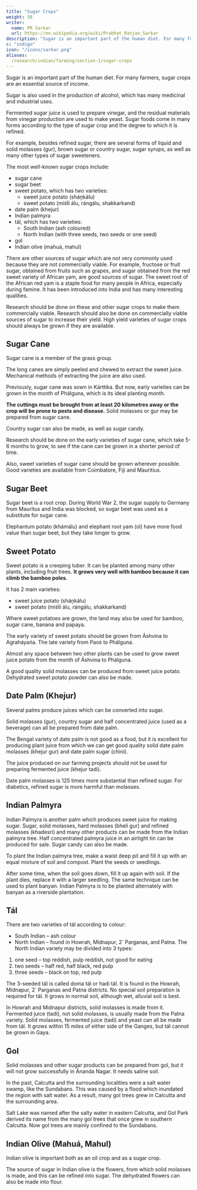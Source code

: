 ```yaml
---
title: "Sugar Crops"
weight: 38
writer:
  name: PR Sarkar
  url: https://en.wikipedia.org/wiki/Prabhat_Ranjan_Sarkar
description: "Sugar is an important part of the human diet. For many farmers, sugar crops are an essential source of income"
c: "indigo"
icon: "/icons/sarkar.png"
aliases:
  /research/indian/farming/section-1/sugar-crops
---
```



Sugar is an important part of the human diet. For many farmers, sugar crops are an essential source of income. 

Sugar is also used in the production of alcohol, which has many medicinal and industrial uses. 

Fermented sugar juice is used to prepare vinegar, and the residual materials from vinegar production are used to make yeast. Sugar foods come in many forms according to the type of sugar crop and the degree to which it is refined. 

For example, besides refined sugar, there are several forms of liquid and solid molasses (gur), brown sugar or country sugar, sugar syrups, as well as many other types of sugar sweeteners.

The most well-known sugar crops include:
- sugar cane
- sugar beet
- sweet potato, which has two varieties:
  - sweet juice potato (sháṋkálu)
  - sweet potato (miśt́i álu, rángálu, shakkarkand)
- date palm (khejur)
- Indian palmyra
- tál, which has two varieties:
  - South Indian (ash coloured)
  - North Indian (with three seeds, two seeds or one seed)
- gol
- Indian olive (mahuá, mahul)


There are other sources of sugar which are not very commonly used because they are not commercially viable. For example, fructose or fruit sugar, obtained from fruits such as grapes, and sugar obtained from the red sweet variety of African yam, are good sources of sugar. The sweet root of the African red yam is a staple food for many people in Africa, especially during famine. It has been introduced into India and has many interesting qualities. 

Research should be done on these and other sugar crops to make them commercially viable. Research should also be done on commercially viable sources of sugar to increase their yield. High yield varieties of sugar crops should always be grown if they are available.


## Sugar Cane

Sugar cane is a member of the grass group. 

The long canes are simply peeled and chewed to extract the sweet juice. Mechanical methods of extracting the juice are also used. 

Previously, sugar cane was sown in Kárttika. But now, early varieties can be grown in the month of Phálguna, which is its ideal planting month. 

**The cuttings must be brought from at least 20 kilometres away or the crop will be prone to pests and disease.** Solid molasses or gur may be prepared from sugar cane. 

Country sugar can also be made, as well as sugar candy. 

Research should be done on the early varieties of sugar cane, which take 5-6 months to grow, to see if the cane can be grown in a shorter period of time.

Also, sweet varieties of sugar cane should be grown wherever possible. Good varieties are available from Coimbatore, Fiji and Mauritius.


## Sugar Beet

Sugar beet is a root crop. During World War 2, the sugar supply to Germany from Mauritus and India was blocked, so sugar beet was used as a substitute for sugar cane. 

Elephantum potato (khámálu) and elephant root yam (ol) have more food value than sugar beet, but they take longer to grow.


## Sweet Potato

Sweet potato is a creeping tuber. It can be planted among many other plants, including fruit trees. **It grows very well with bamboo because it can climb the bamboo poles.**

It has 2 main varieties:
- sweet juice potato (sháṋkálu)
- sweet potato (miśt́i álu, rángálu, shakkarkand)

Where sweet potatoes are grown, the land may also be used for bamboo, sugar cane, banana and papaya. 

The early variety of sweet potato should be grown from Áshvina to Agraháyańa. The late variety from Paoś to Phálguna. 

Almost any space between two other plants can be used to grow sweet juice potato from the month of Áshvina to Phálguna.

A good quality solid molasses can be produced from sweet juice potato. Dehydrated sweet potato powder can also be made.



## Date Palm (Khejur)

Several palms produce juices which can be converted into sugar.

Solid molasses (gur), country sugar and half concentrated juice (used as a beverage) can all be prepared from date palm. 

The Bengal variety of date palm is not good as a food, but it is excellent for producing plant juice from which we can get good quality solid date palm molasses (khejur gur) and date palm sugar (chini). 

The juice produced on our farming projects should not be used for preparing fermented juice (khejur tadi). 

Date palm molasses is 125 times more substantial than refined sugar. For diabetics, refined sugar is more harmful than molasses.


## Indian Palmyra

Indian Palmyra is another palm which produces sweet juice for making sugar. Sugar, solid molasses, hard molasses (bheli gur) and refined molasses (khadesri) and many other products can be made from the Indian palmyra tree. Half concentrated palmyra juice in an airtight tin can be produced for sale. Sugar candy can also be made.

To plant the Indian palmyra tree, make a waist deep pit and fill it up with an equal mixture of soil and compost. Plant the seeds or seedlings. 

After some time, when the soil goes down, fill it up again with soil. If the plant dies, replace it with a larger seedling. The same technique can be used to plant banyan. Indian Palmyra is to be planted alternately with banyan as a riverside plantation.


## Tál

There are two varieties of tál according to colour:
- South Indian – ash colour
- North Indian – found in Howrah, Midnapur, 2´ Parganas, and Patna. The North Indian variety may be divided into 3 types:

1. one seed – top reddish, pulp reddish, not good for eating
2. two seeds – half red, half black, red pulp
3. three seeds – black on top, red pulp

The 3-seeded tál is called doma tál or hadi tál. It is found in the Howrah, Midnapur, 2´ Parganas and Patna districts. No special soil preparation is required for tál. It grows in normal soil, although wet, alluvial soil is best. 

In Howrah and Midnapur districts, solid molasses is made from it. Fermented juice (tadi), not solid molasses, is usually made from the Patna variety. Solid molasses, fermented juice (tadi) and yeast can all be made from tál. It grows within 15 miles of either side of the Ganges, but tál cannot be grown in Gaya.


## Gol

Solid molasses and other sugar products can be prepared from gol, but it will not grow successfully in Ánanda Nagar. It needs saline soil.

In the past, Calcutta and the surrounding localities were a salt water swamp, like the Sundabans. This was caused by a flood which inundated the region with salt water. As a result, many gol trees grew in Calcutta and the surrounding area. 

Salt Lake was named after the salty water in eastern Calcutta, and Gol Park derived its name from the many gol trees that once grew in southern Calcutta. Now gol trees are mainly confined to the Sundabans.


## Indian Olive (Mahuá, Mahul)

Indian olive is important both as an oil crop and as a sugar crop. 

The source of sugar in Indian olive is the flowers, from which solid molasses is made, and this can be refined into sugar. The dehydrated flowers can also be made into flour.

